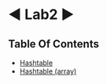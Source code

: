 
# ◄ Lab2 ►





## Table Of Contents

- [Hashtable](https://github.com/moldoveanu-iustin/Algorithms-and-data-structures/tree/Lab2/Hashtable)
- [Hashtable (array)](https://github.com/moldoveanu-iustin/Algorithms-and-data-structures/tree/Lab2/Hashtable%20(array))

